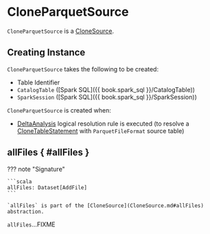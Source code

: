 # CloneParquetSource

`CloneParquetSource` is a [CloneSource](CloneSource.md).

## Creating Instance

`CloneParquetSource` takes the following to be created:

* <span id="tableIdentifier"> Table Identifier
* <span id="catalogTable"> `CatalogTable` ([Spark SQL]({{ book.spark_sql }}/CatalogTable))
* <span id="spark"> `SparkSession` ([Spark SQL]({{ book.spark_sql }}/SparkSession))

`CloneParquetSource` is created when:

* [DeltaAnalysis](../../DeltaAnalysis.md) logical resolution rule is executed (to resolve a [CloneTableStatement](CloneTableStatement.md) with `ParquetFileFormat` source table)

## allFiles { #allFiles }

??? note "Signature"

    ```scala
    allFiles: Dataset[AddFile]
    ```

    `allFiles` is part of the [CloneSource](CloneSource.md#allFiles) abstraction.

`allFiles`...FIXME
